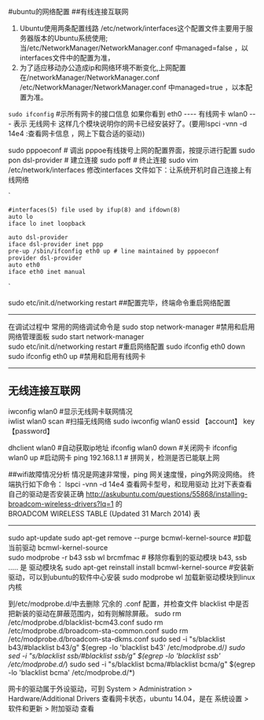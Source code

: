 #ubuntu的网络配置
##有线连接互联网
1. Ubuntu使用两条配置线路   /etc/network/interfaces这个配置文件主要用于服务器版本的Ubuntu系统使用;
 当/etc/NetworkManager/NetworkManager.conf  中managed=false ，以interfaces文件中的配置为准， 
2. 为了适应移动办公造成ip和网络环境不断变化,上网配置在/networkManager/NetworkManager.conf 
/etc/NetworkManager/NetworkManager.conf  中managed=true ，以本配置为准。

`sudo ifconfig` #示所有网卡的接口信息  如果你看到 eth0  ---- 有线网卡 wlan0 --- 表示 无线网卡 这样几个模块说明你的网卡已经安装好了。(要用lspci -vnn -d 14e4 :查看网卡信息 ，网上下载合适的驱动))

sudo pppoeconf   # 调出 pppoe有线拨号上网的配置界面，按提示进行配置
sudo pon dsl-provider    # 建立连接
sudo poff        # 终止连接
sudo vim /etc/network/interfaces 
修改interfaces 文件如下：让系统开机时自己连接上有线网络

`

    #interfaces(5) file used by ifup(8) and ifdown(8)
    auto lo
    iface lo inet loopback

    auto dsl-provider
    iface dsl-provider inet ppp
    pre-up /sbin/ifconfig eth0 up # line maintained by pppoeconf
    provider dsl-provider
    auto eth0
    iface eth0 inet manual
`

sudo etc/init.d/networking restart  ##配置完毕，终端命令重启网络配置

---
在调试过程中 常用的网络调试命令是
sudo stop network-manager   #禁用和启用网络管理面板
sudo start network-manager   
sudo etc/init.d/networking restart   #重启网络配置
sudo ifconfig eth0 down   
sudo ifconfig eth0 up    #禁用和启用有线网卡


---
## 无线连接互联网
iwconfig  wlan0   #显示无线网卡联网情况  
iwlist wlan0 scan    #扫描无线网络
sudo iwconfig wlan0 essid 【account】  key  【password】

dhclient wlan0   #自动获取ip地址
ifconfig wlan0 down  #关闭网卡
ifconfig wlan0 up    #启动网卡
ping  192.168.1.1  # 拼网关，检测是否已能联上网


##wifi故障情况分析
情况是网速非常慢，ping 网关速度慢，ping外网没网络。
终端执行如下命令：
lspci -vnn -d 14e4  查看网卡型号，和现用驱动
比对下表查看自己的驱动是否安装正确
http://askubuntu.com/questions/55868/installing-broadcom-wireless-drivers?lq=1 的      
BROADCOM WIRELESS TABLE (Updated 31 March 2014) 表

---
sudo apt-update 
sudo apt-get remove --purge bcmwl-kernel-source   #卸载当前驱动 bcmwl-kernel-source  
sudo modprobe -r b43 ssb wl brcmfmac  # 移除你看到的驱动模块 b43, ssb ..... 是 驱动模块名
sudo apt-get reinstall install bcmwl-kernel-source     #安装新驱动，可以到ubuntu的软件中心安装
sudo modprobe wl 加载新驱动模块到linux内核

到/etc/modprobe.d/中去删除 冗余的 .conf 配置，并检查文件 blacklist 中是否把新装的驱动在屏蔽范围内，如有则解除屏蔽。
sudo rm /etc/modprobe.d/blacklist-bcm43.conf 
sudo rm /etc/modprobe.d/broadcom-sta-common.conf 
sudo rm /etc/modprobe.d/broadcom-sta-dkms.conf
 sudo sed -i "s/blacklist b43/#blacklist b43/g" $(egrep -lo 'blacklist b43' /etc/modprobe.d/*) 
sudo sed -i "s/blacklist ssb/#blacklist ssb/g" $(egrep -lo 'blacklist ssb' /etc/modprobe.d/*) 
sudo sed -i "s/blacklist bcma/#blacklist bcma/g" $(egrep -lo 'blacklist bcma' /etc/modprobe.d/*)

网卡的驱动属于外设驱动，可到 System > Administration > Hardware/Additional Drivers
查看网卡状态，ubuntu 14.04，是在  系统设置 > 软件和更新 > 附加驱动 查看
